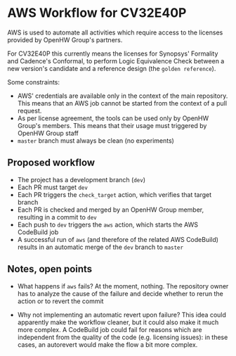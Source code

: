# AWS Workflow for CV32E40P

AWS is used to automate all activities which require access to the licenses provided by OpenHW Group's partners.

For CV32E40P this currently means the licenses for Synopsys' Formality and Cadence's Conformal, to perform Logic Equivalence Check between a new version's candidate and a reference design (the `golden reference`).

Some constraints:
- AWS' credentials are available only in the context of the main repository. This means that an AWS job cannot be started from the context of a pull request.
- As per license agreement, the tools can be used only by OpenHW Group's members. This means that their usage must triggered by OpenHW Group staff
- `master` branch must always be clean (no experiments)

## Proposed workflow

- The project has a development branch (`dev`)
- Each PR must target `dev`
- Each PR triggers the `check_target` action, which verifies that target branch
- Each PR is checked and merged by an OpenHW Group member, resulting in a commit to `dev`
- Each push to `dev` triggers the `aws` action, which starts the AWS CodeBuild job
- A successful run of `aws` (and therefore of the related AWS CodeBuild) results in an automatic merge of the `dev` branch to `master`

## Notes, open points

- What happens if `aws` fails?
At the moment, nothing. The repository owner has to analyze the cause of the failure and decide whether to rerun the action or to revert the commit

- Why not implementing an automatic revert upon failure?
This idea could apparently make the workflow cleaner, but it could also make it much more complex. A CodeBuild job could fail for reasons which are independent from the quality of the code (e.g. licensing issues): in these cases, an autorevert would make the flow a bit more complex.